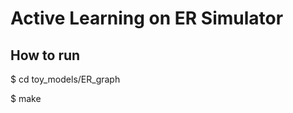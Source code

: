 Active Learning on ER Simulator
===============================

How to run
----------

$ cd toy_models/ER_graph 

$ make

